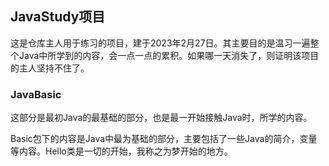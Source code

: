 ## JavaStudy项目

这是仓库主人用于练习的项目，建于2023年2月27日。其主要目的是温习一遍整个Java中所学到的内容，会一点一点的累积。如果哪一天消失了，则证明该项目的主人坚持不住了。

### JavaBasic

这部分是最初Java的最基础的部分，也是最一开始接触Java时，所学的内容。

Basic包下的内容是Java中最为基础的部分，主要包括了一些Java的简介，变量等内容。Hello类是一切的开始，我称之为梦开始的地方。